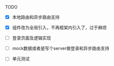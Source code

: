 TODO

- [x] 本地路由和异步路由支持
- [x] 组件改为全局引入，不再框架内引入了，过于麻烦
- [ ] 登录页面及逻辑实现
- [ ] mock数据或者是写个server做登录和异步路由支持
- [ ] 单元测试

